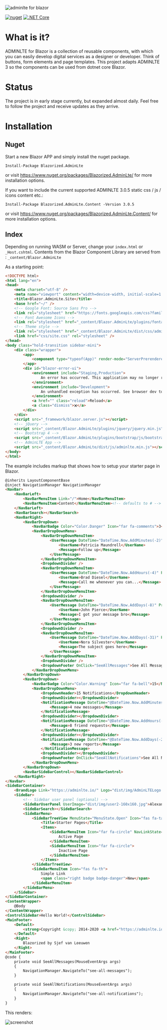 ﻿![adminlte for blazor](docs/img/blazor-adminlte.svg)

[![nuget](https://img.shields.io/nuget/v/Blazorized.AdminLte)](https://www.nuget.org/packages/Blazorized.AdminLte/)
[![.NET Core](https://github.com/sjefvanleeuwen/blazor-adminlte/workflows/.NET%20Core/badge.svg)](https://github.com/sjefvanleeuwen/blazor-adminlte/actions)

# What is it?

ADMINLTE for Blazor is a collection of reusable components, with which you can easily develop digital services as a designer or developer. Think of buttons, form elements and page templates. This project adapts ADMINLTE 3 so the components can be used from dotnet core Blazor.

# Status

The project is in early stage currently, but expanded almost daily. Feel free to follow the project and receive updates as they arrive.

# Installation

## Nuget

Start a new Blazor APP and simply install the nuget package.

```
Install-Package Blazorized.AdminLte
```
or visit https://www.nuget.org/packages/Blazorized.AdminLte/ for more installation options.

If you want to include the current supported ADMINLTE 3.0.5 static css / js / icons content etc.:

```
Install-Package Blazorized.AdminLte.Content -Version 3.0.5
```
or visit https://www.nuget.org/packages/Blazorized.AdminLte.Content/ for more installation options.

## Index

Depending on running WASM or Server, change your `index.html` or `_Host.cshtml`. 
Contents from the Blazor Component Library are served from : `_content/Blazor.AdminLte`

As a starting point:

```html
<!DOCTYPE html>
<html lang="en">
<head>
    <meta charset="utf-8" />
    <meta name="viewport" content="width=device-width, initial-scale=1.0" />
    <title>Blazor.AdminLte.Site</title>
    <base href="~/" />
    <!-- Google Font: Source Sans Pro -->
    <link rel="stylesheet" href="https://fonts.googleapis.com/css?family=Source+Sans+Pro:300,400,400i,700&display=fallback">
    <!-- Font Awesome Icons -->
    <link rel="stylesheet" href="_content/Blazor.AdminLte/plugins/fontawesome-free/css/all.min.css">
    <!-- Theme style -->
    <link rel="stylesheet" href="_content/Blazor.AdminLte/dist/css/adminlte.min.css">
    <link href="css/site.css" rel="stylesheet" />
</head>
<body class="hold-transition sidebar-mini">
    <div class="wrapper">
        <app>
            <component type="typeof(App)" render-mode="ServerPrerendered" />
        </app>
        <div id="blazor-error-ui">
            <environment include="Staging,Production">
                An error has occurred. This application may no longer respond until reloaded.
            </environment>
            <environment include="Development">
                An unhandled exception has occurred. See browser dev tools for details.
            </environment>
            <a href="" class="reload">Reload</a>
            <a class="dismiss">🗙</a>
        </div>
    </div>
    <script src="_framework/blazor.server.js"></script>
    <!-- jQuery -->
    <script src="_content/Blazor.AdminLte/plugins/jquery/jquery.min.js"></script>
    <!-- Bootstrap 4 -->
    <script src="_content/Blazor.AdminLte/plugins/bootstrap/js/bootstrap.bundle.min.js"></script>
    <!-- AdminLTE App -->
    <script src="_content/Blazor.AdminLte/dist/js/adminlte.min.js"></script>
</body>
</html>
```

The example includes markup that shows how to setup your starter page in Blazor.


```html
@inherits LayoutComponentBase
@inject NavigationManager NavigationManager
<NavBar>
    <NavBarLeft>
        <NavBarMenuItem Link="/">Home</NavBarMenuItem>
        <NavBarMenuItem>Content</NavBarMenuItem><!-- defaults to # -->
    </NavBarLeft>
    <NavBarSearch></NavBarSearch>
    <NavBarRight>
        <NavBarDropDown>
            <NavBarBadge Color="Color.Danger" Icon="far fa-comments">3</NavBarBadge>
            <NavBarDropDownMenu>
                <NavBarDropDownMenuItem>
                    <UserMessage DateTime="DateTime.Now.AddMinutes(-2)" ProfilePicture="dist/img/user7-128x128.jpg" Icon="fas fa-star">
                        <UserName>Patricia Maundrell</UserName>
                        <Message>Follow up</Message>
                    </UserMessage>
                </NavBarDropDownMenuItem>
                <DropdownDivider />
                <NavBarDropDownMenuItem>
                    <UserMessage DateTime="DateTime.Now.AddHours(-4)" ProfilePicture="dist/img/user1-128x128.jpg" Icon="fas fa-star" IconColor="Color.Warning">
                        <UserName>Brad Diesel</UserName>
                        <Message>Call me whenever you can...</Message>
                    </UserMessage>
                </NavBarDropDownMenuItem>
                <DropdownDivider />
                <NavBarDropDownMenuItem>
                    <UserMessage DateTime="DateTime.Now.AddDays(-8)" ProfilePicture="dist/img/user8-128x128.jpg" Icon="fas fa-star" IconColor="Color.Danger">
                        <UserName>John Pierce</UserName>
                        <Message>I got your message bro</Message>
                    </UserMessage>
                </NavBarDropDownMenuItem>
                <DropdownDivider />
                <NavBarDropDownMenuItem>
                    <UserMessage DateTime="DateTime.Now.AddDays(-31)" ProfilePicture="dist/img/user3-128x128.jpg" Icon="fas fa-star">
                        <UserName>Nora Silvester</UserName>
                        <Message>The subject goes here</Message>
                    </UserMessage>
                </NavBarDropDownMenuItem>
                <DropdownDivider />
                <DropdownFooter OnClick="SeeAllMessages">See All Messages</DropdownFooter>
            </NavBarDropDownMenu>
        </NavBarDropDown>
        <NavBarDropDown>
            <NavBarBadge Color="Color.Warning" Icon="far fa-bell">15</NavBarBadge>
            <NavBarDropDownMenu>
                <DropdownHeader>15 Notifications</DropdownHeader>
                <DropdownDivider></DropdownDivider>
                <NotificationMessage DateTime="@DateTime.Now.AddMinutes(-3)" Icon="fas fa-envelope mr-2">
                    <Message>4 new messages</Message>
                </NotificationMessage>
                <DropdownDivider></DropdownDivider>
                <NotificationMessage DateTime="@DateTime.Now.AddHours(-12)" Icon="fas fa-users mr-2">
                    <Message>8 friend requests</Message>
                </NotificationMessage>
                <DropdownDivider></DropdownDivider>
                <NotificationMessage DateTime="@DateTime.Now.AddDays(-2)" Icon="fas fa-file mr-2">
                    <Message>3 new reports</Message>
                </NotificationMessage>
                <DropdownDivider></DropdownDivider>
                <DropdownFooter OnClick="SeeAllNotifications">See All Notifications</DropdownFooter>
            </NavBarDropDownMenu>
        </NavBarDropDown>
        <NavBarSideBarControl></NavBarSideBarControl>
    </NavBarRight>
</NavBar>
<SideBarContainer>
    <BrandLogo Link="https://adminlte.io/" Logo="dist/img/AdminLTELogo.png">AdminLTE 3</BrandLogo>
    <SideBar>
        <!-- Sidebar user panel (optional) -->
        <SideBarUserPanel UserImage="dist/img/user2-160x160.jpg">Alexander Pierce</SideBarUserPanel>
        <SideBarSearch></SideBarSearch>
        <SideBarMenu>
            <SideBarTreeView MenuState="MenuState.Open" Icon="fas fa-tachometer-alt">
                <Title>Starter Pages</Title>
                <Items>
                    <SideBarMenuItem Icon="far fa-circle" NavLinkState="NavLinkState.Active">
                        Active Page
                    </SideBarMenuItem>
                    <SideBarMenuItem Icon="far fa-circle">
                        Inactive Page
                    </SideBarMenuItem>
                </Items>
            </SideBarTreeView>
            <SideBarMenuItem Icon="fas fa-th">
                Simple Link
                <span class="right badge badge-danger">New</span>
            </SideBarMenuItem>
        </SideBarMenu>
    </SideBar>
</SideBarContainer>
<ContentWrapper>
    @Body
</ContentWrapper>
<ControlSideBar>Hello World!</ControlSideBar>
<MainFooter>
    <Default>
        <strong>Copyright &copy; 2014-2020 <a href="https://adminlte.io">AdminLTE.io</a>.</strong> All rights reserved.
    </Default>
    <Right>
        Blazorized by Sjef van Leeuwen
    </Right>
</MainFooter>
@code {
    private void SeeAllMessages(MouseEventArgs args)
    {
        NavigationManager.NavigateTo("see-all-messages");
    }

    private void SeeAllNotifications(MouseEventArgs args)
    {
        NavigationManager.NavigateTo("see-all-notifications");
    }
}
```

This renders:

![screenshot](docs/img/adminlte-screenshot.png)
